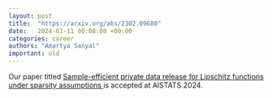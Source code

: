 ```yaml
---
layout: post
title:  "https://arxiv.org/abs/2302.09680"
date:   2024-01-11 00:08:00 +00:00
categories: career
authors: "Amartya Sanyal"
important: old
---
```


Our paper titled <a href="https://arxiv.org/abs/2302.09680"> Sample-efficient private data release for Lipschitz functions under sparsity assumptions </a>
is accepted at AISTATS 2024.

